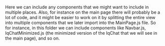 Here we can include any components that we might want to include in multiple places. Also, for instance on the main page there will probably be a lot of code, and it might be easier to work on it by splitting the entire view into multiple components that we later import into the MainPage.js file. So for instance, in this folder we can include components like Navbar.js, IqChatMinimized.js (the minimized version of the IqChat that we will see in the main page), and so on.